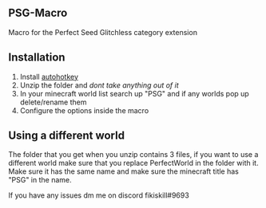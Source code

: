 ## PSG-Macro
Macro for the Perfect Seed Glitchless category extension
## Installation
1. Install [autohotkey](https://www.autohotkey.com/)
2. Unzip the folder and *dont take anything out of it*
3. In your minecraft world list search up "PSG" and if any worlds pop up delete/rename them
5. Configure the options inside the macro
## Using a different world
The folder that you get when you unzip contains 3 files, if you want to use a different world make sure that you replace PerfectWorld in the folder with it. Make sure it has the same name and make sure the minecraft title has "PSG" in the name.

If you have any issues dm me on discord fikiskill#9693
